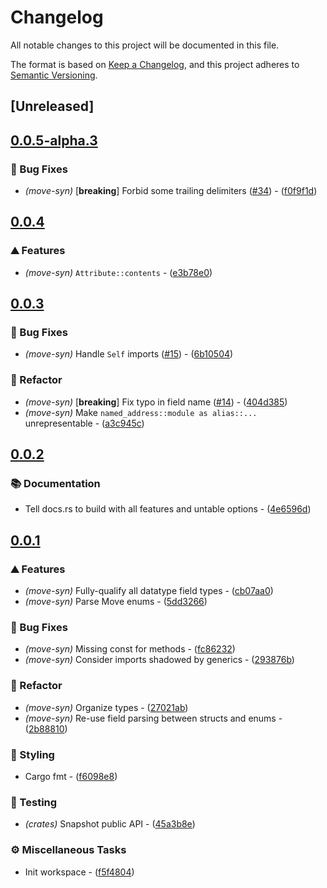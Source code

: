 # Changelog

All notable changes to this project will be documented in this file.

The format is based on [Keep a Changelog](https://keepachangelog.com/en/1.0.0/),
and this project adheres to [Semantic Versioning](https://semver.org/spec/v2.0.0.html).

## [Unreleased]

## [0.0.5-alpha.3](https://github.com/0xangelo/moverox/compare/move-syn-v0.0.5-alpha.2...move-syn-v0.0.5-alpha.3)

### 🐛 Bug Fixes

- *(move-syn)* [**breaking**] Forbid some trailing delimiters ([#34](https://github.com/0xangelo/moverox/pull/34)) - ([f0f9f1d](https://github.com/0xangelo/moverox/commit/f0f9f1da3d4120a516258489225850c0e953b817))


## [0.0.4](https://github.com/0xangelo/moverox/compare/move-syn-v0.0.3...move-syn-v0.0.4)

### ⛰️ Features

- *(move-syn)* `Attribute::contents` - ([e3b78e0](https://github.com/0xangelo/moverox/commit/e3b78e03fb95b9396697f7ddeb0767fc74068153))


## [0.0.3](https://github.com/0xangelo/moverox/compare/move-syn-v0.0.2...move-syn-v0.0.3)

### 🐛 Bug Fixes

- *(move-syn)* Handle `Self` imports ([#15](https://github.com/0xangelo/moverox/pull/15)) - ([6b10504](https://github.com/0xangelo/moverox/commit/6b10504008a7f5c430552665a347a43cb8b40e7d))

### 🚜 Refactor

- *(move-syn)* [**breaking**] Fix typo in field name ([#14](https://github.com/0xangelo/moverox/pull/14)) - ([404d385](https://github.com/0xangelo/moverox/commit/404d3852031df77601a2ac8a764bfd8e6374d790))
- *(move-syn)* Make `named_address::module as alias::...` unrepresentable - ([a3c945c](https://github.com/0xangelo/moverox/commit/a3c945c36941fa3d0cba9cd5f6709d594e4999e0))


## [0.0.2](https://github.com/0xangelo/moverox/compare/move-syn-v0.0.1...move-syn-v0.0.2)

### 📚 Documentation

- Tell docs.rs to build with all features and untable options - ([4e6596d](https://github.com/0xangelo/moverox/commit/4e6596d5e830a3d07fa0649b5da46726231718b1))


## [0.0.1](https://github.com/0xangelo/moverox/compare/move-syn-v0.0.0...move-syn-v0.0.1)

### ⛰️ Features

- *(move-syn)* Fully-qualify all datatype field types - ([cb07aa0](https://github.com/0xangelo/moverox/commit/cb07aa094019912565f8935422168984c57026aa))
- *(move-syn)* Parse Move enums - ([5dd3266](https://github.com/0xangelo/moverox/commit/5dd3266a99de415f577b8b337e134e32a18d321b))

### 🐛 Bug Fixes

- *(move-syn)* Missing const for methods - ([fc86232](https://github.com/0xangelo/moverox/commit/fc862320dfaae2849f1136a38e7a46a81ee8da7b))
- *(move-syn)* Consider imports shadowed by generics - ([293876b](https://github.com/0xangelo/moverox/commit/293876bf002363e423f716702bfba55832bfe689))

### 🚜 Refactor

- *(move-syn)* Organize types - ([27021ab](https://github.com/0xangelo/moverox/commit/27021abf7b3160a8171b48ff96d45c119ea73edc))
- *(move-syn)* Re-use field parsing between structs and enums - ([2b88810](https://github.com/0xangelo/moverox/commit/2b8881059348959400cefac491639cd5ec8e82b0))

### 🎨 Styling

- Cargo fmt - ([f6098e8](https://github.com/0xangelo/moverox/commit/f6098e863b8068c1a9328c424c8f861ac121b926))

### 🧪 Testing

- *(crates)* Snapshot public API - ([45a3b8e](https://github.com/0xangelo/moverox/commit/45a3b8e11ce76e14498965af61e457a1b80663fb))

### ⚙️ Miscellaneous Tasks

- Init workspace - ([f5f4804](https://github.com/0xangelo/moverox/commit/f5f4804fe2dde0a7ab6e00fc3227d7fcd33a44e5))

